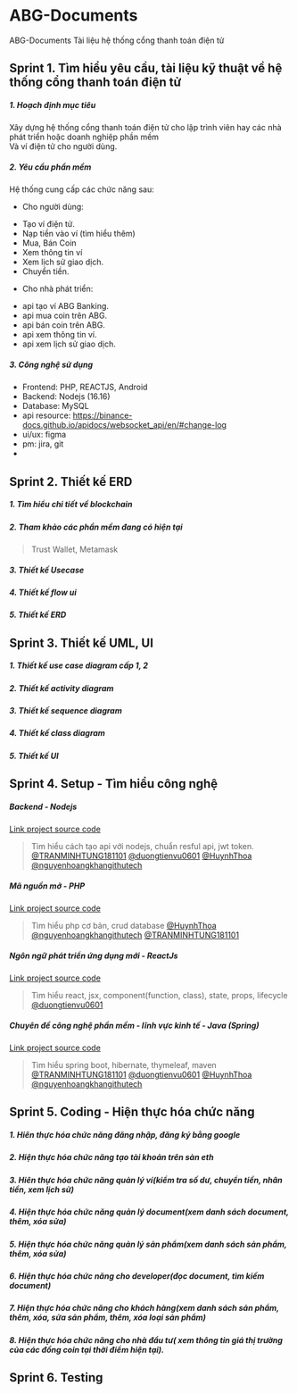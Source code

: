 # ABG-Documents
ABG-Documents Tài liệu hệ thống cổng thanh toán điện tử

## Sprint 1. Tìm hiểu yêu cầu, tài liệu kỹ thuật về hệ thống cổng thanh toán điện tử

##### 1. Hoạch định mục tiêu
  Xây dựng hệ thống cổng thanh toán điện tử cho lập trình viên hay các nhà phát triển hoặc doanh nghiệp phần mềm <br>
Và ví điện tử cho người dùng. 

##### 2. Yêu cầu phần mềm 
  Hệ thống cung cấp các chức năng sau:<br>
  - Cho người dùng:<br>
  + Tạo ví điện tử. <br>
  + Nạp tiền vào ví (tìm hiểu thêm)<br>
  + Mua, Bán Coin <br>
  + Xem thông tin ví <br>
  + Xem lịch sử giao dịch. <br>
  + Chuyển tiền. <br>
  
  - Cho nhà phát triển: <br>
  + api tạo ví ABG Banking.<br>
  + api mua coin trên ABG.<br>
  + api bán coin trên ABG.<br>
  + api xem thông tin ví.<br>
  + api xem lịch sử giao dịch.<br>
  
##### 3. Công nghệ sử dụng
  + Frontend: PHP, REACTJS, Android
  + Backend: Nodejs (16.16)
  + Database: MySQL 
  + api resource: https://binance-docs.github.io/apidocs/websocket_api/en/#change-log
  + ui/ux: figma
  + pm: jira, git
  + 
  
## Sprint 2. Thiết kế ERD
##### 1. Tìm hiểu chi tiết về blockchain
##### 2. Tham khảo các phần mềm đang có hiện tại
> Trust Wallet, Metamask
##### 3. Thiết kế Usecase
##### 4. Thiết kế flow ui
##### 5. Thiết kế ERD

## Sprint 3. Thiết kế UML, UI
##### 1. Thiết kế use case diagram cấp 1, 2 
##### 2. Thiết kế activity diagram
##### 3. Thiết kế sequence diagram
##### 4. Thiết kế class diagram
##### 5. Thiết kế UI

## Sprint 4. Setup - Tìm hiểu công nghệ
##### Backend - Nodejs
[Link project source code](https://github.com/nguyenhoangkhangithutech/Node-BE-ABG)
> Tìm hiểu cách tạo api với nodejs, chuẩn resful api, jwt token. [@TRANMINHTUNG181101](https://github.com/TRANMINHTUNG181101)
 [@duongtienvu0601](https://github.com/duongtienvu0601)
 [@HuynhThoa](https://github.com/HuynhThoa) [@nguyenhoangkhangithutech](https://github.com/nguyenhoangkhangithutech)

##### Mã nguồn mở - PHP
[Link project source code](https://github.com/nguyenhoangkhangithutech/PHP-BE-ABG)
> Tìm hiểu php cơ bản, crud database 
>  [@HuynhThoa](https://github.com/HuynhThoa) [@nguyenhoangkhangithutech](https://github.com/nguyenhoangkhangithutech) [@TRANMINHTUNG181101](https://github.com/TRANMINHTUNG181101)
##### Ngôn ngữ phát triển ứng dụng mới - ReactJs
[Link project source code](https://github.com/nguyenhoangkhangithutech/REACT-FE-ABG)
> Tìm hiểu react, jsx, component(function, class), state, props, lifecycle  [@duongtienvu0601](https://github.com/duongtienvu0601)
##### Chuyên đề công nghệ phần mềm - lĩnh vực kinh tế - Java (Spring)
[Link project source code](https://github.com/nguyenhoangkhangithutech/JAVA-FE-ABG)
> Tìm hiểu spring boot, hibernate, thymeleaf, maven
[@TRANMINHTUNG181101](https://github.com/TRANMINHTUNG181101)
 [@duongtienvu0601](https://github.com/duongtienvu0601)
 [@HuynhThoa](https://github.com/HuynhThoa) [@nguyenhoangkhangithutech](https://github.com/nguyenhoangkhangithutech)

## Sprint 5. Coding - Hiện thực hóa chức năng
##### 1. Hiên thực hóa chức năng đăng nhập, đăng ký bằng google
##### 2. Hiện thực hóa chức năng tạo tài khoản trên sàn eth
##### 3. Hiên thực hóa chức năng quản lý ví(kiểm tra số dư, chuyển tiền, nhân tiền, xem lịch sử)
##### 4. Hiện thực hóa chức năng quản lý document(xem danh sách document, thêm, xóa sửa)
##### 5. Hiện thực hóa chức năng quản lý sản phẩm(xem danh sách sản phẩm, thêm, xóa sửa)
##### 6. Hiện thực hóa chức năng cho developer(đọc document, tìm kiếm document)
##### 7. Hiện thực hóa chức năng cho khách hàng(xem danh sách sản phẩm, thêm, xóa, sửa sản phẩm, thêm, xóa loại sản phẩm)
##### 8. Hiện thực hóa chức năng cho nhà đầu tư( xem thông tin giá thị trường của các đồng coin tại thời điểm hiện tại).

## Sprint 6. Testing

